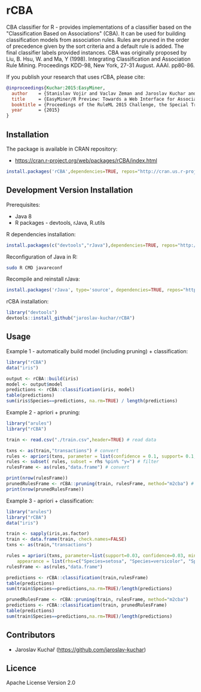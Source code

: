 # rCBA

CBA classifier for R - provides implementations of a classifier based on the "Classification Based on Associations" (CBA). It can be used for building classification models from association rules. Rules are pruned in the order of precedence given by the sort criteria and a default rule is added. The final classifier labels provided instances. CBA was originally proposed by Liu, B. Hsu, W. and Ma, Y (1998). Integrating Classification and Association Rule Mining. Proceedings KDD-98, New York, 27-31 August. AAAI. pp80-86.

If you publish your research that uses rCBA, please cite:
```bib
@inproceedings{Kuchar:2015:EasyMiner,
  author    = {Stanislav Vojir and Vaclav Zeman and Jaroslav Kuchar and Tomas Kliegr},
  title     = {EasyMiner/R Preview: Towards a Web Interface for Association Rule Learning and Classification in R},
  booktitle = {Proceedings of the RuleML 2015 Challenge, the Special Track on Rule-based Recommender Systems for the Web of Data, the Special Industry Track and the RuleML 2015 Doctoral Consortium hosted by the 9th International Web Rule Symposium (RuleML 2015), Berlin, Germany, August 2-5, 2015.},
  year      = {2015}
}
```

## Installation

The package is available in CRAN repository:

- https://cran.r-project.org/web/packages/rCBA/index.html

```R
install.packages('rCBA',dependencies=TRUE, repos="http://cran.us.r-project.org")
```

## Development Version Installation

Prerequisites:

- Java 8
- R packages - devtools, rJava, R.utils

R dependencies installation:
```R
install.packages(c("devtools","rJava"),dependencies=TRUE, repos="http://cran.us.r-project.org")
```

Reconfiguration of Java in R:
```bash
sudo R CMD javareconf
```

Recompile and reinstall rJava:
```R
install.packages('rJava', type='source', dependencies=TRUE, repos="http://cran.us.r-project.org")
```

rCBA installation:
```R
library("devtools")
devtools::install_github("jaroslav-kuchar/rCBA")
```

## Usage

Example 1 - automatically build model (including pruning) + classification:

```R
library("rCBA")
data("iris")

output <- rCBA::build(iris)
model <- output$model
predictions <- rCBA::classification(iris, model)
table(predictions)
sum(iris$Species==predictions, na.rm=TRUE) / length(predictions)
```

Example 2 - apriori + pruning:

```R
library("arules")
library("rCBA")

train <- read.csv("./train.csv",header=TRUE) # read data

txns <- as(train,"transactions") # convert
rules <- apriori(txns, parameter = list(confidence = 0.1, support= 0.1, minlen=1, maxlen=5)) # rule mining
rules <- subset( rules, subset = rhs %pin% "y=") # filter
rulesFrame <- as(rules,"data.frame") # convert

print(nrow(rulesFrame))
prunedRulesFrame <- rCBA::pruning(train, rulesFrame, method="m2cba") # m2cba(default)|m1cba|dcbrcba
print(nrow(prunedRulesFrame))
```

Example 3 - apriori + classification: 

```R
library("arules")
library("rCBA")
data("iris")

train <- sapply(iris,as.factor)
train <- data.frame(train, check.names=FALSE)
txns <- as(train,"transactions")

rules = apriori(txns, parameter=list(support=0.03, confidence=0.03, minlen=2), 
	appearance = list(rhs=c("Species=setosa", "Species=versicolor", "Species=virginica"),default="lhs"))
rulesFrame <- as(rules,"data.frame")

predictions <- rCBA::classification(train,rulesFrame)
table(predictions)
sum(train$Species==predictions,na.rm=TRUE)/length(predictions)

prunedRulesFrame <- rCBA::pruning(train, rulesFrame, method="m2cba")
predictions <- rCBA::classification(train, prunedRulesFrame)
table(predictions)
sum(train$Species==predictions,na.rm=TRUE)/length(predictions)
```

## Contributors

- Jaroslav Kuchař (https://github.com/jaroslav-kuchar)

## Licence

Apache License Version 2.0
